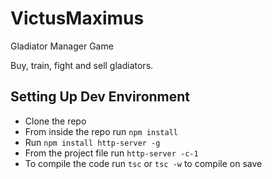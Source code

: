# VictusMaximus
Gladiator Manager Game

Buy, train, fight and sell gladiators.

## Setting Up Dev Environment

- Clone the repo
- From inside the repo run `npm install`
- Run `npm install http-server -g`
- From the project file run `http-server -c-1`
- To compile the code run `tsc` or `tsc -w` to compile on save

